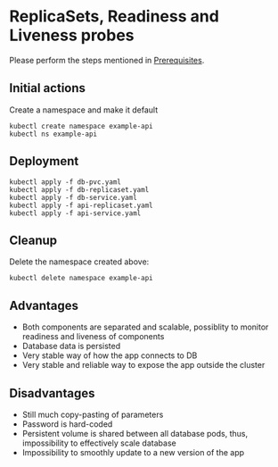 # ReplicaSets, Readiness and Liveness probes

Please perform the steps mentioned in [Prerequisites](../README.md#prerequisites).

## Initial actions

Create a namespace and make it default

```
kubectl create namespace example-api
kubectl ns example-api

```

## Deployment
```
kubectl apply -f db-pvc.yaml
kubectl apply -f db-replicaset.yaml
kubectl apply -f db-service.yaml
kubectl apply -f api-replicaset.yaml
kubectl apply -f api-service.yaml
```

## Cleanup

Delete the namespace created above:

```
kubectl delete namespace example-api
```

## Advantages

- Both components are separated and scalable, possiblity to monitor readiness and liveness of components
- Database data is persisted
- Very stable way of how the app connects to DB
- Very stable and reliable way to expose the app outside the cluster
 

## Disadvantages

- Still much copy-pasting of parameters
- Password is hard-coded
- Persistent volume is shared between all database pods, thus, impossibility to effectively scale database
- Impossibility to smoothly update to a new version of the app
